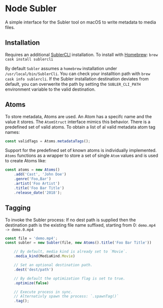 # Node Subler

A simple interface for the Subler tool on macOS to write metadata to media files.

## Installation

Requires an additional [SublerCLI](https://bitbucket.org/galad87/sublercli) installation.
To install with [Homebrew](https://brew.sh): `brew cask install sublercli`

By default `Subler` assumes a `homebrew` installation under `/usr/local/bin/SublerCli`.
You can check your installtion path with `brew cask info sublercli`.
If the Subler installation destination deviates from default, you can overwerite the path by setting the `SUBLER_CLI_PATH` environment variable to the valid destination.

## Atoms

To store metadata, Atoms are used. An Atom has a specifc name and the value it stores.
The `AtomStruct` interface mimics this behavior. There is a predefined set of valid atoms.
To obtain a list of al valid metadata atom tag names:

```typescript
const validTags = Atoms.metadataTags();
```

Support for the predefined set of known atoms is individually implemented. `Atoms` functions as a wrapper to store a set of single `Atom` values and is used to create Atoms like:

```javascript
const atoms = new Atoms()
    .add('Cast', 'John Doe')
    .genre('Foo,Bar')
    .artist('Foo Artist')
    .title('Foo Bar Title')
    .release_date('2018');
```

## Tagging

To invoke the Subler process:
If no dest path is supplied then the destination path is the existing file name suffixed, starting from 0: `demo.mp4 -> demo.0.mp4`

```javascript
const file = 'demo.mp4';
const subler = new Subler(file, new Atoms().title('Foo Bar Title'))

    // By default, media kind is already set to `Movie`.
    .media_kind(MediaKind.Movie)

    // Set an optional destination path.
    .dest('dest/path')

    // By default the optimization flag is set to true.
    .optimize(false)

    // Execute process in sync.
    // Alternativly spawn the process: `.spawnTag()`
    .tag();
```
